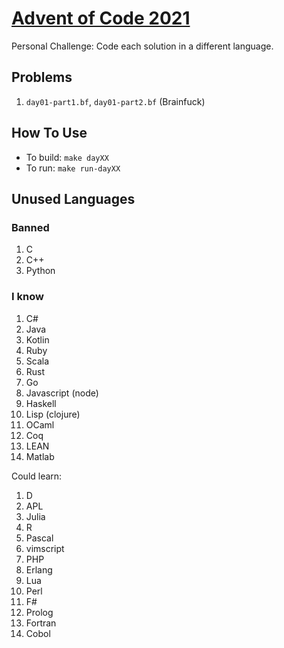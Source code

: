 [Advent of Code 2021](https://adventofcode.com/2021)
====================================================

Personal Challenge: Code each solution in a different language.

Problems
--------

1. `day01-part1.bf`, `day01-part2.bf` (Brainfuck)

How To Use
----------

- To build: `make dayXX`
- To run: `make run-dayXX`


Unused Languages
----------------

### Banned
1. C
1. C++
1. Python

### I know

1. C#
1. Java
1. Kotlin
1. Ruby
1. Scala
1. Rust
1. Go
1. Javascript (node)
1. Haskell
1. Lisp (clojure)
1. OCaml
1. Coq
1. LEAN
1. Matlab

Could learn:

1. D
1. APL
1. Julia
1. R
1. Pascal
1. vimscript
1. PHP
1. Erlang
1. Lua
1. Perl
1. F#
1. Prolog
1. Fortran
1. Cobol
